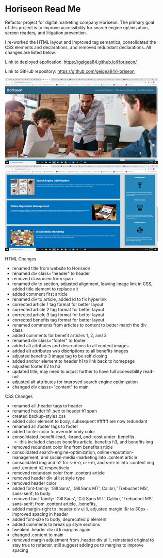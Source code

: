 # Horiseon Read Me

Refactor project for digital marketing company Horiseon.  The primary goal of this project is to improve accessibility for search engine optimization, screen readers, and litigation prevention.

I re-worked the HTML layout and improved tag semantics, consolidated the CSS elements and declarations, and removed redundant declarations.  All changes are listed below.

Link to deployed application:
https://geigea84.github.io/Horiseon/

Link to GitHub repository:
https://github.com/geigea84/Horiseon

![screenshot1](./assets/images/horiseon1.png)
![screenshot1](./assets/images/horiseon2.png)


HTML Changes
- renamed title from website to Horiseon
- renamed div class="header" to header
- removed class=seo from span
- renamed div to section, adjusted alignment, leaving image link in CSS, added title element to replace alt
- added comment first article
- renamed div to article, added id to fix hyperlink
- corrected article 1 tag format for better layout
- corrected article 2 tag format for better layout
- corrected article 3 tag format for better layout
- corrected benefits tag format for better layout
- renamed comments from articles to content to better match the div class
- added comments for benefit articles 1, 2, and 3
- renamed div class="footer" to footer
- added alt attributes and descriptions to all content images
- added alt attributes w/o discriptions to all benefits images
- adjusted benefits 3 image tag to be self closing
- added anchor element to header h1 to link back to homepage
- adjusted footer h2 to h3
- updated title, may need to adjust further to have full accessibility read-out
- adjusted alt attributes for improved search engine optimization
- changed div classs="content" to main


CSS Changes
- renamed all .header tags to header
- renamed header h1 .seo to header h1 span
- created backup-styles.css
- added color element to body, subsequent #ffffff are now redundant
- renamed all .footer tags to footer
- added footer color to override body color
- consolidated .benefit-lead, -brand, and -cost under .benefits
  - this included classes benefits article, benefits h3, and benefits img
- removed redundant color line from benefits article
- consolidated search-engine-optimization, online-reputation-management, and social-media-marketing into .content article
- consolidated img and h2 for s-e-o, o-r-m, and s-m-m into .content img and .content h2 respectively
- removed redundant color from .content article
- removed header div ul list style type
- removed header color
- added font-family: 'Gill Sans', 'Gill Sans MT', Calibri, 'Trebuchet MS', sans-serif; to body
- removed font-family: 'Gill Sans', 'Gill Sans MT', Calibri, 'Trebuchet MS', sans-serif; from .content article, .benefits, 
- added margin-right to .header div ul li, adjusted margin l&r to 30px - improved spacing in header
- added font-size to body, deprecated p element
- added comments to break up style sections
- tweaked .header div ul li margins again
- changed .content to main
- removed margin adjustment from .header div ul li, reinstated original to stay true to refactor, still suggest adding px to margins to improve spacing
